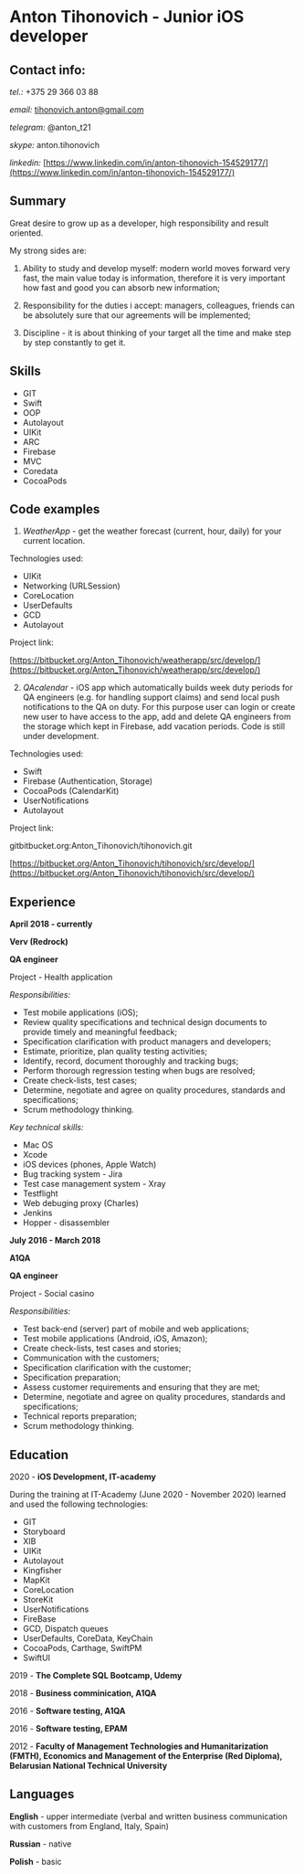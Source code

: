 # Anton Tihonovich - Junior iOS developer

## Contact info:
*tel.:* +375 29 366 03 88

*email:* tihonovich.anton@gmail.com

*telegram:* @anton_t21

*skype:* anton.tihonovich

*linkedin:* [https://www.linkedin.com/in/anton-tihonovich-154529177/](https://www.linkedin.com/in/anton-tihonovich-154529177/)

## Summary

Great desire to grow up as a developer, high responsibility and result oriented.

My strong sides are:

1) Ability to study and develop myself: modern world moves forward very fast, the main value today is information, therefore it is very important how fast and good you can absorb new information;

2) Responsibility for the duties i accept: managers, colleagues, friends can be absolutely sure that our agreements will be implemented;

3) Discipline - it is about thinking of your target all the time and make step by step constantly to get it.

## Skills

* GIT
* Swift
* OOP
* Autolayout
* UIKit
* ARC
* Firebase
* MVC
* Coredata
* CocoaPods

## Code examples

1) *WeatherApp* - get the weather forecast (current, hour, daily) for your current location.

Technologies used:
* UIKit
* Networking (URLSession)
* CoreLocation
* UserDefaults
* GCD
* Autolayout

Project link:

[https://bitbucket.org/Anton_Tihonovich/weatherapp/src/develop/](https://bitbucket.org/Anton_Tihonovich/weatherapp/src/develop/)

2) *QAcalendar* - iOS app which automatically builds week duty periods for QA engineers (e.g. for handling support claims) and send local push notifications to the QA on duty. For this purpose user can login or create new user to have access to the app, add and delete QA engineers from the storage which kept in Firebase, add vacation periods. Code is still under development.

Technologies used:
* Swift
* Firebase (Authentication, Storage)
* CocoaPods (CalendarKit)
* UserNotifications
* Autolayout

Project link:

gitbitbucket.org:Anton_Tihonovich/tihonovich.git

[https://bitbucket.org/Anton_Tihonovich/tihonovich/src/develop/](https://bitbucket.org/Anton_Tihonovich/tihonovich/src/develop/)

## Experience

__April 2018 - currently__

__Verv (Redrock)__

__QA engineer__

Project - Health application

*Responsibilities:*

* Test mobile applications (iOS);
* Review quality specifications and technical design documents to provide timely and meaningful feedback;
* Specification clarification with product managers and developers;
* Estimate, prioritize, plan quality testing activities;
* Identify, record, document thoroughly and tracking bugs;
* Perform thorough regression testing when bugs are resolved;
* Create check-lists, test cases;
* Determine, negotiate and agree on quality procedures, standards and specifications;
* Scrum methodology thinking.

*Key technical skills:*

* Mac OS
* Xcode
* iOS devices (phones, Apple Watch)
* Bug tracking system - Jira
* Test case management system - Xray
* Testflight
* Web debuging proxy (Charles)
* Jenkins
* Hopper - disassembler

__July 2016 - March 2018__

__A1QA__

__QA engineer__

Project - Social casino

_Responsibilities:_

* Test back-end (server) part of mobile and web applications;
* Test mobile applications (Android, iOS, Amazon);
* Create check-lists, test cases and stories;
* Communication with the customers;
* Specification clarification with the customer;
* Specification preparation;
* Assess customer requirements and ensuring that they are met;
* Determine, negotiate and agree on quality procedures, standards and specifications;
* Technical reports preparation;
* Scrum methodology thinking.

## Education

2020 - __iOS Development, IT-academy__

During the training at IT-Academy (June 2020 - November 2020) learned and used the following technologies:
* GIT
* Storyboard
* XIB
* UIKit
* Autolayout
* Kingfisher
* MapKit
* CoreLocation
* StoreKit
* UserNotifications
* FireBase
* GCD, Dispatch queues
* UserDefaults, CoreData, KeyChain
* СocoaPods, Carthage, SwiftPM
* SwiftUI

2019 - __The Complete SQL Bootcamp, Udemy__

2018 - __Business comminication, A1QA__

2016 - __Software testing, A1QA__

2016 - __Software testing, EPAM__

2012 - __Faculty of Management Technologies and Humanitarization (FMTH), Economics and Management of the Enterprise (Red Diploma), Belarusian National Technical University__

## Languages

__English__ - upper intermediate (verbal and written business communication with customers from England, Italy, Spain)

__Russian__ - native

__Polish__ - basic